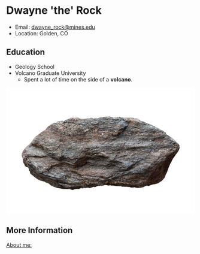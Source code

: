 # Dwayne 'the' Rock
- Email: dwayne_rock@mines.edu
- Location: Golden, CO

## Education
- Geology School
- Volcano Graduate University
  - Spent a lot of time on the side of a **volcano**.

![Rock](rock)

## More Information
[About me:](https://en.wikipedia.org/wiki/Rock_(geology))
